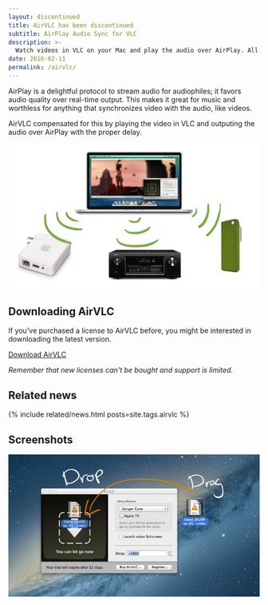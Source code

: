 ```yaml
---
layout: discontinued
title: AirVLC has been discontinued
subtitle: AirPlay Audio Sync for VLC
description: >-
  Watch videos in VLC on your Mac and play the audio over AirPlay. All in sync.
date: 2016-02-11
permalink: /airvlc/
---
```


AirPlay is a delightful protocol to stream audio for audiophiles; it favors audio quality over real-time output. This makes it great for music and worthless for anything that synchronizes video with the audio, like videos.

AirVLC compensated for this by playing the video in VLC and outputing the audio over AirPlay with the proper delay.

![A promotional image showing casting to audio to multiple devices](/assets/img/app/airvlc-promo.jpg)

## Downloading AirVLC 

If you've purchased a license to AirVLC before, you might be interested in downloading the latest version.

<a href="https://download.getporthole.com/AirVLC-latest.zip" class="button is-link">Download AirVLC</a>

_Remember that new licenses can't be bought and support is limited._

## Related news

{% include related/news.html posts=site.tags.airvlc %}

## Screenshots 

![A screenshot of showing how to drag items into AirVLC](/assets/img/app/airvlc-dragdropfiles.jpg)
